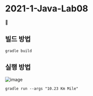 # 2021-1-Java-Lab08
🥕

## 빌드 방법
`gradle build`

## 실행 방법

![image](https://user-images.githubusercontent.com/69412357/117257215-9dba1200-ae86-11eb-8fbb-1e636e569b49.png)


`gradle run --args "10.23 Km Mile"`
